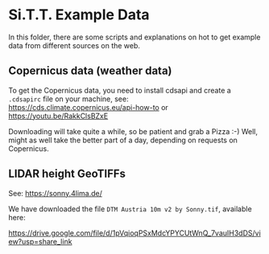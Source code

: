 # Si.T.T. Example Data

In this folder, there are some scripts and explanations on hot to get example data from different sources on the web.


## Copernicus data (weather data)

To get the Copernicus data, you need to install cdsapi and create a `.cdsapirc` file on your machine, see:  
https://cds.climate.copernicus.eu/api-how-to
or
https://youtu.be/RakkClsBZxE

Downloading will take quite a while, so be patient and grab a Pizza :-) Well, might as well take the better part of a
day, depending on requests on Copernicus.


## LIDAR height GeoTIFFs

See: https://sonny.4lima.de/

We have downloaded the file `DTM Austria 10m v2 by Sonny.tif`, available here:

https://drive.google.com/file/d/1pVqioqPSxMdcYPYCUtWnQ_7vauIH3dDS/view?usp=share_link
